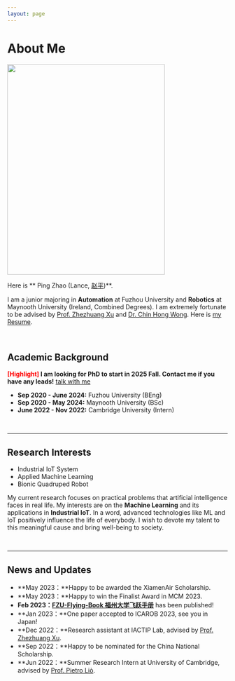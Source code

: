 ```yaml
---
layout: page
---
```


# About Me

<img src="https://caihanlin.com/caihanlin.jpg" class="floatpic" width="360" height="480">

Here is ** Ping Zhao (Lance, [赵平](https://caihanlin.com/file/蔡汉霖简历.pdf))**.

I am a junior majoring in **Automation** at Fuzhou University and **Robotics** at Maynooth University (Ireland, Combined Degrees). I am extremely fortunate to be advised by [Prof. Zhezhuang Xu](https://dqxy.fzu.edu.cn/info/1102/3547.htm) and [Dr. Chin Hong Wong](https://www.researchgate.net/profile/Chin-Hong-Wong). Here is [my Resume](https://caihanlin.com/file/Resume-HanlinCAI.pdf).

<br>

## Academic Background

**<font color='red'>[Highlight]</font> I am looking for PhD to start in 2025 Fall. Contact me if you have any leads!** [talk with me](https://calendly.com/lancecai/meet-with-lance)

- **Sep 2020 - June 2024:** Fuzhou University (BEng)
- **Sep 2020 - May 2024:** Maynooth University (BSc)
- **June 2022 - Nov 2022:** Cambridge University (Intern)

<br>

---

## Research Interests

- Industrial IoT System
- Applied Machine Learning
- Bionic Quadruped Robot

My current research focuses on practical problems that artificial intelligence faces in real life. My interests are on the **Machine Learning** and its applications in **Industrial IoT**. In a word, advanced technologies like ML and IoT positively influence the life of everybody.  I wish to devote my talent to this meaningful cause and bring well-being to society.

<br>

---

## News and Updates

- **May 2023：**Happy to be awarded the XiamenAir Scholarship.
- **May 2023：**Happy to win the Finalist Award in MCM 2023.
- **Feb 2023：**[**FZU-Flying-Book 福州大学飞跃手册**](https://fzu-fly.online/) has been published!
- **Jan 2023：**One paper accepted to ICAROB 2023, see you in Japan!
- **Dec 2022：**Research assistant at IACTIP Lab, advised by [Prof. Zhezhuang Xu](https://dqxy.fzu.edu.cn/en/info/1009/1072.htm).
- **Sep 2022：**Happy to be nominated for the China National Scholarship.
- **Jun 2022：**Summer Research Intern at University of Cambridge, advised by [Prof. Pietro Liò](https://www.cl.cam.ac.uk/~pl219/ ).

<br>
